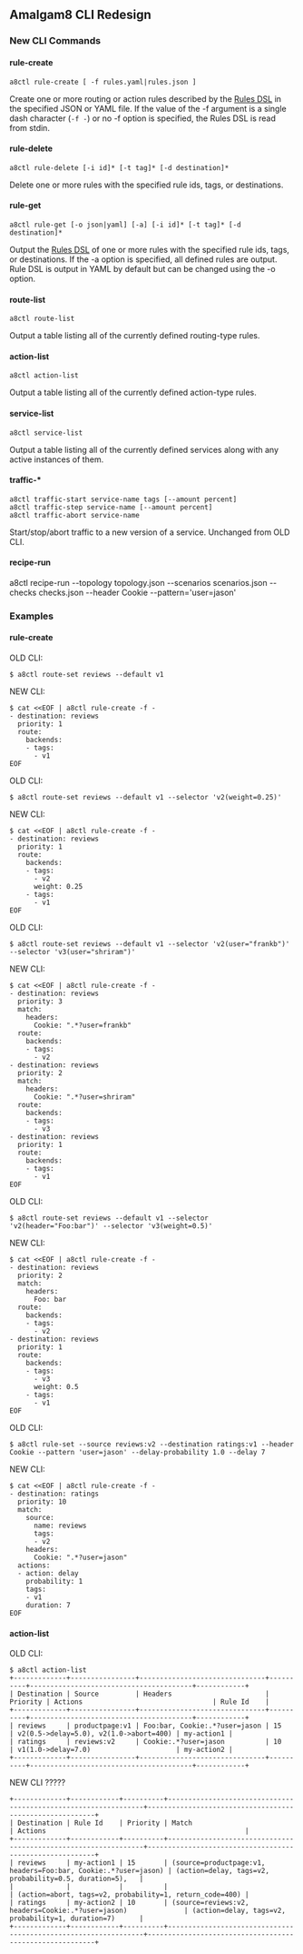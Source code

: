 ## Amalgam8 CLI Redesign

### New CLI Commands

#### rule-create

```
a8ctl rule-create [ -f rules.yaml|rules.json ]
```
Create one or more routing or action rules described 
by the [Rules DSL](https://www.amalgam8.io/docs/control-plane/controller/rules-dsl/)
in the specified JSON or YAML file. If the value of the -f argument is a single dash
character (`-f -`) or no -f option is specified, the Rules DSL is read from stdin.

#### rule-delete

```
a8ctl rule-delete [-i id]* [-t tag]* [-d destination]*
```
Delete one or more rules with the specified rule ids, tags, or destinations.

#### rule-get

```
a8ctl rule-get [-o json|yaml] [-a] [-i id]* [-t tag]* [-d destination]*
```
Output the [Rules DSL](https://www.amalgam8.io/docs/control-plane/controller/rules-dsl/)
of one or more rules with the specified rule ids, tags, or destinations.
If the -a option is specified, all defined rules are output.
Rule DSL is output in YAML by default but can be changed using the -o option.

#### route-list

```
a8ctl route-list
```
Output a table listing all of the currently defined routing-type rules.

#### action-list

```
a8ctl action-list
```
Output a table listing all of the currently defined action-type rules.

#### service-list

```
a8ctl service-list
```
Output a table listing all of the currently defined services along with any active instances of them.

#### traffic-*

```
a8ctl traffic-start service-name tags [--amount percent]
a8ctl traffic-step service-name [--amount percent]
a8ctl traffic-abort service-name
```
Start/stop/abort traffic to a new version of a service. Unchanged from OLD CLI.

#### recipe-run

a8ctl recipe-run --topology topology.json --scenarios scenarios.json --checks checks.json --header Cookie --pattern='user=jason'

### Examples

#### rule-create

OLD CLI:
```
$ a8ctl route-set reviews --default v1
```
NEW CLI:
```
$ cat <<EOF | a8ctl rule-create -f -
- destination: reviews
  priority: 1
  route:
    backends:
    - tags:
      - v1
EOF
```

OLD CLI:
```
$ a8ctl route-set reviews --default v1 --selector 'v2(weight=0.25)'
```
NEW CLI:
```
$ cat <<EOF | a8ctl rule-create -f -
- destination: reviews
  priority: 1
  route:
    backends:
    - tags:
      - v2
      weight: 0.25
    - tags:
      - v1
EOF
```

OLD CLI:
```
$ a8ctl route-set reviews --default v1 --selector 'v2(user="frankb")' --selector 'v3(user="shriram")'
```
NEW CLI:
```
$ cat <<EOF | a8ctl rule-create -f -
- destination: reviews
  priority: 3
  match:
    headers:
      Cookie: ".*?user=frankb"
  route:
    backends:
    - tags:
      - v2
- destination: reviews
  priority: 2
  match:
    headers:
      Cookie: ".*?user=shriram"
  route:
    backends:
    - tags:
      - v3
- destination: reviews
  priority: 1
  route:
    backends:
    - tags:
      - v1
EOF
```

OLD CLI:
```
$ a8ctl route-set reviews --default v1 --selector 'v2(header="Foo:bar")' --selector 'v3(weight=0.5)'
```
NEW CLI:
```
$ cat <<EOF | a8ctl rule-create -f -
- destination: reviews
  priority: 2
  match:
    headers:
      Foo: bar
  route:
    backends:
    - tags:
      - v2
- destination: reviews
  priority: 1
  route:
    backends:
    - tags:
      - v3
      weight: 0.5
    - tags:
      - v1
EOF
```

OLD CLI:
```
$ a8ctl rule-set --source reviews:v2 --destination ratings:v1 --header Cookie --pattern 'user=jason' --delay-probability 1.0 --delay 7
```
NEW CLI:
```
$ cat <<EOF | a8ctl rule-create -f -
- destination: ratings
  priority: 10
  match:
    source:
      name: reviews
      tags:
      - v2
    headers:
      Cookie: ".*?user=jason"
  actions:
  - action: delay
    probability: 1
    tags:
    - v1
    duration: 7
EOF
```

#### action-list

OLD CLI:
```
$ a8ctl action-list
+-------------+----------------+-------------------------------+----------+----------------------------------------+------------+
| Destination | Source         | Headers                       | Priority | Actions                                | Rule Id    |
+-------------+----------------+-------------------------------+----------+----------------------------------------+------------+
| reviews     | productpage:v1 | Foo:bar, Cookie:.*?user=jason | 15       | v2(0.5->delay=5.0), v2(1.0->abort=400) | my-action1 |
| ratings     | reviews:v2     | Cookie:.*?user=jason          | 10       | v1(1.0->delay=7.0)                     | my-action2 |
+-------------+----------------+-------------------------------+----------+----------------------------------------+------------+    
```
NEW CLI ?????
```
+-------------+------------+----------+----------------------------------------------------------------+---------------------------------------------------------+
| Destination | Rule Id    | Priority | Match                                                          | Actions                                                 |
+-------------+------------+----------+----------------------------------------------------------------+---------------------------------------------------------+
| reviews     | my-action1 | 15       | (source=productpage:v1, headers=Foo:bar, Cookie:.*?user=jason) | (action=delay, tags=v2, probability=0.5, duration=5),   |
|             |            |          |                                                                | (action=abort, tags=v2, probability=1, return_code=400) |
| ratings     | my-action2 | 10       | (source=reviews:v2, headers=Cookie:.*?user=jason)              | (action=delay, tags=v2, probability=1, duration=7)      |
+-------------+------------+----------+----------------------------------------------------------------+---------------------------------------------------------+
```